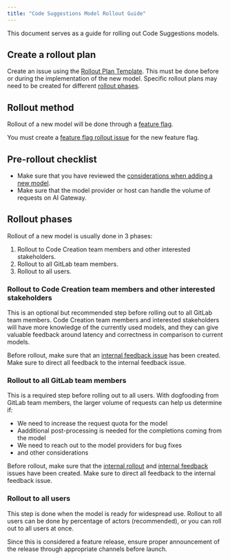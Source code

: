 ```yaml
---
title: "Code Suggestions Model Rollout Guide"
---
```


This document serves as a guide for rolling out Code Suggestions models.

## Create a rollout plan

Create an issue using the [Rollout Plan Template](content/handbook/engineering/development/dev/create/code-creation/code-suggestions-guide/model_rollout_guide.md).
This must be done before or during the implementation of the new model.
Specific rollout plans may need to be created for different [rollout phases](#rollout-phases).

## Rollout method

Rollout of a new model will be done through a [feature flag](https://docs.gitlab.com/ee/development/feature_flags/).

You must create a [feature flag rollout issue](https://gitlab.com/gitlab-org/gitlab/-/blob/master/.gitlab/issue_templates/Feature%20Flag%20Roll%20Out.md)
for the new feature flag.

## Pre-rollout checklist

- Make sure that you have reviewed the [considerations when adding a new model](implementation_guidelines.md#considerations-when-adding-a-new-model).
- Make sure that the model provider or host can handle the volume of requests on AI Gateway.

## Rollout phases

Rollout of a new model is usually done in 3 phases:

1. Rollout to Code Creation team members and other interested stakeholders.
2. Rollout to all GitLab team members.
3. Rollout to all users.

### Rollout to Code Creation team members and other interested stakeholders

This is an optional but recommended step before rolling out to all GitLab team members. Code Creation team members and interested stakeholders will have more knowledge of the currently used models, and they can give valuable feedback around latency and correctness in comparison to current models.

Before rollout, make sure that an [internal feedback issue](https://gitlab.com/gitlab-org/code-creation/code-suggestions-model-evaluation-hub/-/blob/main/.gitlab/issue_templates/internal_feedback_template.md) has been created. Make sure to direct all feedback to the internal feedback issue.

### Rollout to all GitLab team members

This is a required step before rolling out to all users. With dogfooding from GitLab team members, the larger volume of requests can help us determine if:

- We need to increase the request quota for the model
- Aadditional post-processing is needed for the completions coming from the model
- We need to reach out to the model providers for bug fixes
- and other considerations

Before rollout, make sure that the
[internal rollout](https://gitlab.com/gitlab-org/code-creation/code-suggestions-model-evaluation-hub/-/blob/main/.gitlab/issue_templates/internal_rollout.md)
and [internal feedback](https://gitlab.com/gitlab-org/code-creation/code-suggestions-model-evaluation-hub/-/blob/main/.gitlab/issue_templates/internal_feedback_template.md)
issues have been created. Make sure to direct all feedback to the internal feedback issue.

### Rollout to all users

This step is done when the model is ready for widespread use. Rollout to all users can be done by percentage of actors (recommended), or you can roll out to all users at once.

Since this is considered a feature release, ensure proper announcement of the release through appropriate channels before launch.
